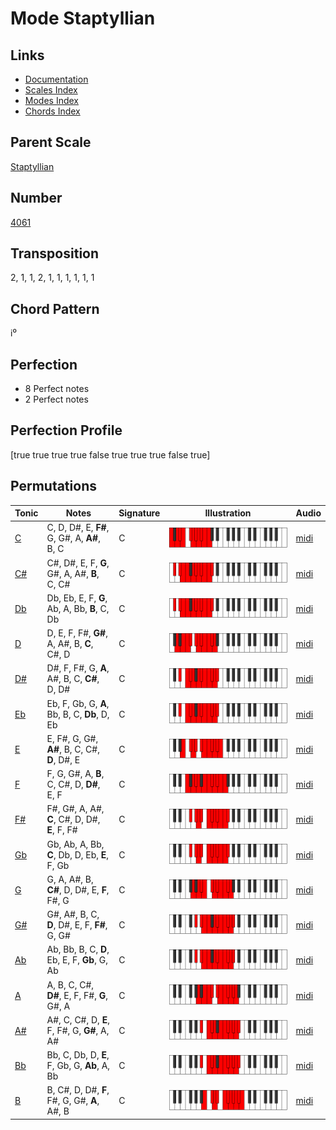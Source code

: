 # Mode Staptyllian

## Links

- [Documentation](README.md)
- [Scales Index](Scales.md)
- [Modes Index](Modes.md)
- [Chords Index](Chords.md)

## Parent Scale

[Staptyllian](ScaleStaptyllian.md)

## Number

[4061](https://ianring.com/musictheory/scales/4061)

## Transposition

2, 1, 1, 2, 1, 1, 1, 1, 1, 1

## Chord Pattern

i⁰

## Perfection

- 8 Perfect notes
- 2 Perfect notes

## Perfection Profile

[true true true true false true true true false true]

## Permutations

| Tonic | Notes | Signature | Illustration | Audio |
|-------|-------|-----------|--------------|-------|
| [C](ModeCNaturalStaptyllian.md) | C, D, D#, E, **F#**, G, G#, A, **A#**, B, C | C | ![CNaturalStaptyllian](ModeCNaturalStaptyllian.png) | [midi](https://github.com/edipermadi/music/blob/main/docs/ModeCNaturalStaptyllian.mid?raw=true) |
| [C#](ModeCSharpStaptyllian.md) | C#, D#, E, F, **G**, G#, A, A#, **B**, C, C# | C | ![CSharpStaptyllian](ModeCSharpStaptyllian.png) | [midi](https://github.com/edipermadi/music/blob/main/docs/ModeCSharpStaptyllian.mid?raw=true) |
| [Db](ModeDFlatStaptyllian.md) | Db, Eb, E, F, **G**, Ab, A, Bb, **B**, C, Db | C | ![DFlatStaptyllian](ModeDFlatStaptyllian.png) | [midi](https://github.com/edipermadi/music/blob/main/docs/ModeDFlatStaptyllian.mid?raw=true) |
| [D](ModeDNaturalStaptyllian.md) | D, E, F, F#, **G#**, A, A#, B, **C**, C#, D | C | ![DNaturalStaptyllian](ModeDNaturalStaptyllian.png) | [midi](https://github.com/edipermadi/music/blob/main/docs/ModeDNaturalStaptyllian.mid?raw=true) |
| [D#](ModeDSharpStaptyllian.md) | D#, F, F#, G, **A**, A#, B, C, **C#**, D, D# | C | ![DSharpStaptyllian](ModeDSharpStaptyllian.png) | [midi](https://github.com/edipermadi/music/blob/main/docs/ModeDSharpStaptyllian.mid?raw=true) |
| [Eb](ModeEFlatStaptyllian.md) | Eb, F, Gb, G, **A**, Bb, B, C, **Db**, D, Eb | C | ![EFlatStaptyllian](ModeEFlatStaptyllian.png) | [midi](https://github.com/edipermadi/music/blob/main/docs/ModeEFlatStaptyllian.mid?raw=true) |
| [E](ModeENaturalStaptyllian.md) | E, F#, G, G#, **A#**, B, C, C#, **D**, D#, E | C | ![ENaturalStaptyllian](ModeENaturalStaptyllian.png) | [midi](https://github.com/edipermadi/music/blob/main/docs/ModeENaturalStaptyllian.mid?raw=true) |
| [F](ModeFNaturalStaptyllian.md) | F, G, G#, A, **B**, C, C#, D, **D#**, E, F | C | ![FNaturalStaptyllian](ModeFNaturalStaptyllian.png) | [midi](https://github.com/edipermadi/music/blob/main/docs/ModeFNaturalStaptyllian.mid?raw=true) |
| [F#](ModeFSharpStaptyllian.md) | F#, G#, A, A#, **C**, C#, D, D#, **E**, F, F# | C | ![FSharpStaptyllian](ModeFSharpStaptyllian.png) | [midi](https://github.com/edipermadi/music/blob/main/docs/ModeFSharpStaptyllian.mid?raw=true) |
| [Gb](ModeGFlatStaptyllian.md) | Gb, Ab, A, Bb, **C**, Db, D, Eb, **E**, F, Gb | C | ![GFlatStaptyllian](ModeGFlatStaptyllian.png) | [midi](https://github.com/edipermadi/music/blob/main/docs/ModeGFlatStaptyllian.mid?raw=true) |
| [G](ModeGNaturalStaptyllian.md) | G, A, A#, B, **C#**, D, D#, E, **F**, F#, G | C | ![GNaturalStaptyllian](ModeGNaturalStaptyllian.png) | [midi](https://github.com/edipermadi/music/blob/main/docs/ModeGNaturalStaptyllian.mid?raw=true) |
| [G#](ModeGSharpStaptyllian.md) | G#, A#, B, C, **D**, D#, E, F, **F#**, G, G# | C | ![GSharpStaptyllian](ModeGSharpStaptyllian.png) | [midi](https://github.com/edipermadi/music/blob/main/docs/ModeGSharpStaptyllian.mid?raw=true) |
| [Ab](ModeAFlatStaptyllian.md) | Ab, Bb, B, C, **D**, Eb, E, F, **Gb**, G, Ab | C | ![AFlatStaptyllian](ModeAFlatStaptyllian.png) | [midi](https://github.com/edipermadi/music/blob/main/docs/ModeAFlatStaptyllian.mid?raw=true) |
| [A](ModeANaturalStaptyllian.md) | A, B, C, C#, **D#**, E, F, F#, **G**, G#, A | C | ![ANaturalStaptyllian](ModeANaturalStaptyllian.png) | [midi](https://github.com/edipermadi/music/blob/main/docs/ModeANaturalStaptyllian.mid?raw=true) |
| [A#](ModeASharpStaptyllian.md) | A#, C, C#, D, **E**, F, F#, G, **G#**, A, A# | C | ![ASharpStaptyllian](ModeASharpStaptyllian.png) | [midi](https://github.com/edipermadi/music/blob/main/docs/ModeASharpStaptyllian.mid?raw=true) |
| [Bb](ModeBFlatStaptyllian.md) | Bb, C, Db, D, **E**, F, Gb, G, **Ab**, A, Bb | C | ![BFlatStaptyllian](ModeBFlatStaptyllian.png) | [midi](https://github.com/edipermadi/music/blob/main/docs/ModeBFlatStaptyllian.mid?raw=true) |
| [B](ModeBNaturalStaptyllian.md) | B, C#, D, D#, **F**, F#, G, G#, **A**, A#, B | C | ![BNaturalStaptyllian](ModeBNaturalStaptyllian.png) | [midi](https://github.com/edipermadi/music/blob/main/docs/ModeBNaturalStaptyllian.mid?raw=true) |

